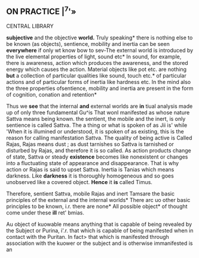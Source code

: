 ## **ON PRACTICE |<sup>7</sup>'»**

CENTRAL LIBRARY

**subjective** and the objective **world.** Truly speaking\* there is nothing else to be known (as objects), sentience, mobility and inertia can be seen **everywhere** if only wt know bow to sev-The external world is introduced by the live elemental properties of light, sound etc\* In sound, for example, there is awareness, action which produces the awareness, and the stored energy which causes the action. Material objects like pot etc. are nothing **but** a collection of particular qualities like sound, touch etc.\* of particular actions and of particular forms of inertia like hardness etc. In the mind also the three properties ofsentience, mobility and inertia are present in the form of cognition, conation and retention\*

Thus we **see** that the internal **and** external worlds are **in** tiual analysis made up of only three fundamental Gu^is That wonI manifested as whose nature Sattva means being known. the sentient, the mobile and the inert, is only sentience is called Sattva. The a thing or what is spoken of as Jii is' while 'When it is illumined or understood, it is spoken of as existing, this is the reason for calling manifestation Sattva. The quality of being active is Called Rajas, Rajas means dust ; as dust tarnishes so Sattva is tarnished or disturbed by Rajas, and therefore it is so called. As action products change of state, Sattva or steady **existence** becomes like nonexistent or changes into a fluctuating state of appearance and disappearance. That is why action or Rajas is said to upset Sattva. Inertia is Tanias which means darkness. Like **darkness** it is thoroughly homogeneous and so goes unobserved like a covered object. **Hence** it **is** called Timus.

Therefore, sentient Sattva, mobile Rajas and inert Tamsare the basic principles of the external and the internal worlds\* There arc uo other basic principles to be known, i.r. there are none\* All possible object\* of thought come under these **ill** ret' bmias.

Au object of kuowable means anything that is capable of being revealed by the Subject or Purina, i'.r. that which is capable of being manifested when in contact with the Puritan. In fact> that which is manifested through association with the kuower or the subject and is otherwise immanifested is an